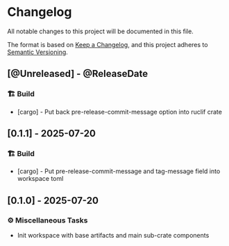 # Changelog

All notable changes to this project will be documented in this file.

The format is based on [Keep a Changelog](https://keepachangelog.com/en/1.1.0/),
and this project adheres to
[Semantic Versioning](https://semver.org/spec/v2.0.0.html).

[comment]: <> (@PlannedForNextRelease)
## [@Unreleased] - @ReleaseDate

### 🏗️ Build

- [cargo] - Put back pre-release-commit-message option into ruclif crate

## [0.1.1] - 2025-07-20 <a id="0.1.1"></a>

### 🏗️ Build

- [cargo] - Put pre-release-commit-message and tag-message field into workspace toml

## [0.1.0] - 2025-07-20 <a id="0.1.0"></a>

### ⚙️ Miscellaneous Tasks

- Init workspace with base artifacts and main sub-crate components
